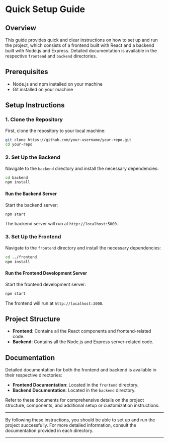 # Quick Setup Guide

## Overview

This guide provides quick and clear instructions on how to set up and run the project, which consists of a frontend built with React and a backend built with Node.js and Express. Detailed documentation is available in the respective `frontend` and `backend` directories.

## Prerequisites

- Node.js and npm installed on your machine
- Git installed on your machine

## Setup Instructions

### 1. Clone the Repository

First, clone the repository to your local machine:

```sh
git clone https://github.com/your-username/your-repo.git
cd your-repo
```

### 2. Set Up the Backend

Navigate to the `backend` directory and install the necessary dependencies:

```sh
cd backend
npm install
```

#### Run the Backend Server

Start the backend server:

```sh
npm start
```

The backend server will run at `http://localhost:5000`.

### 3. Set Up the Frontend

Navigate to the `frontend` directory and install the necessary dependencies:

```sh
cd ../frontend
npm install
```

#### Run the Frontend Development Server

Start the frontend development server:

```sh
npm start
```

The frontend will run at `http://localhost:3000`.

## Project Structure

- **Frontend**: Contains all the React components and frontend-related code.
- **Backend**: Contains all the Node.js and Express server-related code.

## Documentation

Detailed documentation for both the frontend and backend is available in their respective directories:

- **Frontend Documentation**: Located in the `frontend` directory.
- **Backend Documentation**: Located in the `backend` directory.

Refer to these documents for comprehensive details on the project structure, components, and additional setup or customization instructions.

---

By following these instructions, you should be able to set up and run the project successfully. For more detailed information, consult the documentation provided in each directory.

---
